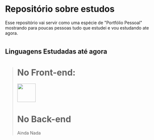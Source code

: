 # Repositório sobre estudos

 Esse repositório vai servir como uma espécie de "Portfólio Pessoal" mostrando para poucas pessoas tudo que estudei e vou estudando ate agora.

#
## Linguagens Estudadas até agora

> # No Front-end:
> [<img src="https://cdn.jsdelivr.net/gh/devicons/devicon/icons/html5/html5-original-wordmark.svg" height="60" width="60"></a>](./trilha-html/README.md)
> # No Back-end
> Ainda Nada

